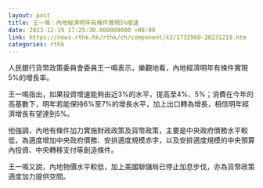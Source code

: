 ```yaml
---
layout: post
title: 王一鳴：內地經濟明年有條件實現5%增速
date: 2023-12-19 17:25:30.000000000 +08:00
link: https://news.rthk.hk/rthk/ch/component/k2/1732960-20231219.htm
categories: rthk
---
```


人民銀行貨幣政策委員會委員王一鳴表示，樂觀地看，內地經濟明年有條件實現5%的增長率。

王一鳴指出，如果投資增速能夠由近3%的水平，提高至4%、5%；消費在今年的高基數下，明年若能保持6%至7%的增長水平，加上出口轉為增長，相信明年經濟增長有望達到5%。

他強調，內地有條件加力實施財政政策及貨幣政策，主要是中央政府債務水平較低，為適度增加中央政府債務、安排適度規模赤字，以及安排適度規模的中央預算內投資、中央轉移支付等創造條件。

王一鳴又說，內地物價水平較低，加上美國聯儲局已停止加息步伐，亦為貨幣政策適度加力提供空間。
